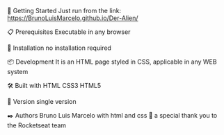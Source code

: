 🚀 Getting Started Just run from the link: https://BrunoLuisMarcelo.github.io/Der-Alien/

📋 Prerequisites Executable in any browser

🔧 Installation no installation required

📦 Development It is an HTML page styled in CSS, applicable in any WEB system

🛠️ Built with HTML CSS3 HTML5 

📌 Version single version

✒️ Authors Bruno Luis Marcelo with html and css 🎁 a special thank you to the Rocketseat team
